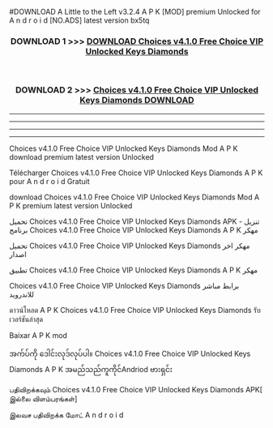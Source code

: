 #DOWNLOAD A Little to the Left v3.2.4 A P K [MOD] premium Unlocked for A n d r o i d [NO.ADS] latest version bx5tq 



<div align="center">

<h3>DOWNLOAD 1 >>> <a href="https://downloadmod1.web.app/?judul=Choices v4.1.0 Free Choice VIP Unlocked Keys Diamonds ">DOWNLOAD Choices v4.1.0 Free Choice VIP Unlocked Keys Diamonds </a></h3><br>

<h3>DOWNLOAD 2 >>> <a href="https://downloadmod1.web.app/?judul=Choices v4.1.0 Free Choice VIP Unlocked Keys Diamonds ">Choices v4.1.0 Free Choice VIP Unlocked Keys Diamonds  DOWNLOAD </a></h3>

</div>


----------------------------------------------------------

----------------------------------------------------------

----------------------------------------------------------

----------------------------------------------------------


Choices v4.1.0 Free Choice VIP Unlocked Keys Diamonds  Mod A P K download premium latest version Unlocked

Télécharger Choices v4.1.0 Free Choice VIP Unlocked Keys Diamonds  A P K pour A n d r o i d Gratuit

download Choices v4.1.0 Free Choice VIP Unlocked Keys Diamonds  Mod A P K premium latest version Unlocked

تحميل Choices v4.1.0 Free Choice VIP Unlocked Keys Diamonds  APK - تنزيل برنامج Choices v4.1.0 Free Choice VIP Unlocked Keys Diamonds  A P K مهكر

تحميل Choices v4.1.0 Free Choice VIP Unlocked Keys Diamonds  مهكر اخر اصدار

تطبيق Choices v4.1.0 Free Choice VIP Unlocked Keys Diamonds  A P K مهكر

Choices v4.1.0 Free Choice VIP Unlocked Keys Diamonds  برابط مباشر للاندرويد

ดาวน์โหลด A P K Choices v4.1.0 Free Choice VIP Unlocked Keys Diamonds  รับเวอร์ชันล่าสุด

Baixar A P K mod

အက်ပ်ကို ဒေါင်းလုဒ်လုပ်ပါ။ Choices v4.1.0 Free Choice VIP Unlocked Keys Diamonds  A P K အမည်သည်ကူကိုင်Andriod ဗားရှင်း

பதிவிறக்கவும் Choices v4.1.0 Free Choice VIP Unlocked Keys Diamonds  APK[ இல்லை விளம்பரங்கள்] 
 
இலவச பதிவிறக்க மோட் A n d r o i d




